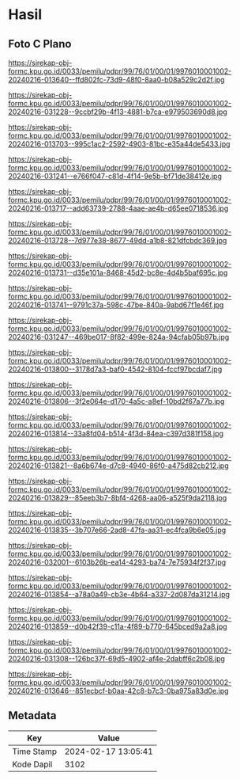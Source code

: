 # Hasil

## Foto C Plano

https://sirekap-obj-formc.kpu.go.id/0033/pemilu/pdpr/99/76/01/00/01/9976010001002-20240216-013640--ffd802fc-73d9-48f0-8aa0-b08a529c2d2f.jpg

https://sirekap-obj-formc.kpu.go.id/0033/pemilu/pdpr/99/76/01/00/01/9976010001002-20240216-031228--9ccbf29b-4f13-4881-b7ca-e979503690d8.jpg

https://sirekap-obj-formc.kpu.go.id/0033/pemilu/pdpr/99/76/01/00/01/9976010001002-20240216-013703--995c1ac2-2592-4903-81bc-e35a44de5433.jpg

https://sirekap-obj-formc.kpu.go.id/0033/pemilu/pdpr/99/76/01/00/01/9976010001002-20240216-031241--e766f047-c81d-4f14-9e5b-bf71de38412e.jpg

https://sirekap-obj-formc.kpu.go.id/0033/pemilu/pdpr/99/76/01/00/01/9976010001002-20240216-013717--add63739-2788-4aae-ae4b-d65ee0718536.jpg

https://sirekap-obj-formc.kpu.go.id/0033/pemilu/pdpr/99/76/01/00/01/9976010001002-20240216-013728--7d977e38-8677-49dd-a1b8-821dfcbdc369.jpg

https://sirekap-obj-formc.kpu.go.id/0033/pemilu/pdpr/99/76/01/00/01/9976010001002-20240216-013731--d35e101a-8468-45d2-bc8e-4d4b5baf695c.jpg

https://sirekap-obj-formc.kpu.go.id/0033/pemilu/pdpr/99/76/01/00/01/9976010001002-20240216-013741--9791c37a-598c-47be-840a-9abd67f1e46f.jpg

https://sirekap-obj-formc.kpu.go.id/0033/pemilu/pdpr/99/76/01/00/01/9976010001002-20240216-031247--469be017-8f82-499e-824a-94cfab05b97b.jpg

https://sirekap-obj-formc.kpu.go.id/0033/pemilu/pdpr/99/76/01/00/01/9976010001002-20240216-013800--3178d7a3-baf0-4542-8104-fccf97bcdaf7.jpg

https://sirekap-obj-formc.kpu.go.id/0033/pemilu/pdpr/99/76/01/00/01/9976010001002-20240216-013806--3f2e064e-d170-4a5c-a8ef-10bd2f67a77b.jpg

https://sirekap-obj-formc.kpu.go.id/0033/pemilu/pdpr/99/76/01/00/01/9976010001002-20240216-013814--33a8fd04-b514-4f3d-84ea-c397d381f158.jpg

https://sirekap-obj-formc.kpu.go.id/0033/pemilu/pdpr/99/76/01/00/01/9976010001002-20240216-013821--8a6b674e-d7c8-4940-86f0-a475d82cb212.jpg

https://sirekap-obj-formc.kpu.go.id/0033/pemilu/pdpr/99/76/01/00/01/9976010001002-20240216-013829--85eeb3b7-8bf4-4268-aa06-a525f9da2118.jpg

https://sirekap-obj-formc.kpu.go.id/0033/pemilu/pdpr/99/76/01/00/01/9976010001002-20240216-013835--3b707e66-2ad8-47fa-aa31-ec4fca9b6e05.jpg

https://sirekap-obj-formc.kpu.go.id/0033/pemilu/pdpr/99/76/01/00/01/9976010001002-20240216-032001--6103b26b-ea14-4293-ba74-7e75934f2f37.jpg

https://sirekap-obj-formc.kpu.go.id/0033/pemilu/pdpr/99/76/01/00/01/9976010001002-20240216-013854--a78a0a49-cb3e-4b64-a337-2d087da31214.jpg

https://sirekap-obj-formc.kpu.go.id/0033/pemilu/pdpr/99/76/01/00/01/9976010001002-20240216-013859--d0b42f39-c11a-4f89-b770-645bced9a2a8.jpg

https://sirekap-obj-formc.kpu.go.id/0033/pemilu/pdpr/99/76/01/00/01/9976010001002-20240216-031308--126bc37f-69d5-4902-af4e-2dabff6c2b08.jpg

https://sirekap-obj-formc.kpu.go.id/0033/pemilu/pdpr/99/76/01/00/01/9976010001002-20240216-013646--851ecbcf-b0aa-42c8-b7c3-0ba975a83d0e.jpg


## Metadata

| Key        | Value               |
| ---------- | ------------------- |
| Time Stamp | 2024-02-17 13:05:41 |
| Kode Dapil | 3102                |



